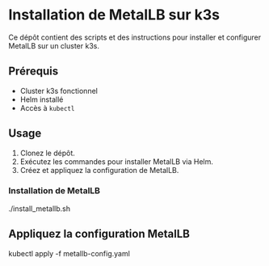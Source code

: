 # Installation de MetalLB sur k3s

Ce dépôt contient des scripts et des instructions pour installer et configurer MetalLB sur un cluster k3s.

## Prérequis

- Cluster k3s fonctionnel
- Helm installé
- Accès à `kubectl`


## Usage

1. Clonez le dépôt.
2. Exécutez les commandes pour installer MetalLB via Helm.
3. Créez et appliquez la configuration de MetalLB.

### Installation de MetalLB

./install_metallb.sh

## Appliquez la configuration MetalLB

kubectl apply -f metallb-config.yaml

